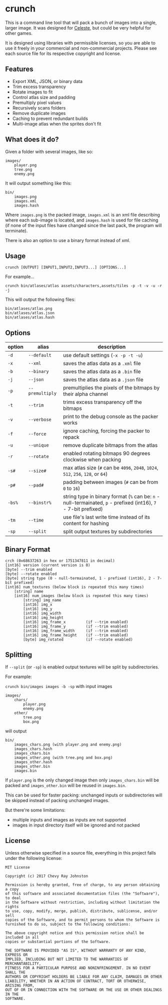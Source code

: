 # crunch

This is a command line tool that will pack a bunch of images into a single, larger image. It was designed for [Celeste](http://www.celestegame.com/), but could be very helpful for other games.

It is designed using libraries with permissible licenses, so you are able to use it freely in your commercial and non-commercial projects. Please see each source file for its respective copyright and license.

## Features

- Export XML, JSON, or binary data
- Trim excess transparency
- Rotate images to fit
- Control atlas size and padding
- Premultiply pixel values
- Recursively scans folders
- Remove duplicate images
- Caching to prevent redundant builds
- Multi-image atlas when the sprites don't fit

## What does it do?

Given a folder with several images, like so:

```text
images/
    player.png
    tree.png
    enemy.png
```

It will output something like this:

```text
bin/
    images.png
    images.xml
    images.hash
```

Where `images.png` is the packed image, `images.xml` is an xml file describing where each sub-image is located, and `images.hash` is used for file caching (if none of the input files have changed since the last pack, the program will terminate).

There is also an option to use a binary format instead of xml.

## Usage

`crunch [OUTPUT] [INPUT1,INPUT2,INPUT3...] [OPTIONS...]`

For example...

`crunch bin/atlases/atlas assets/characters,assets/tiles -p -t -v -u -r -j`

This will output the following files:

```text
bin/atlases/atlas.png
bin/atlases/atlas.json
bin/atlases/atlas.hash
```

## Options

| option          | alias           | description     |
| --------------- | --------------- | --------------- |
| `-d`            | `--default`     | use default settings (`-x -p -t -u`) |
| `-x`            | `--xml`         | saves the atlas data as a `.xml` file |
| `-b`            | `--binary`      | saves the atlas data as a `.bin` file |
| `-j`            | `--json`        | saves the atlas data as a `.json` file |
| `-p`            | `--premultiply` | premultiplies the pixels of the bitmaps by their alpha channel |
| `-t`            | `--trim`        | trims excess transparency off the bitmaps |
| `-v`            | `--verbose`     | print to the debug console as the packer works |
| `-f`            | `--force`       | ignore caching, forcing the packer to repack |
| `-u`            | `--unique`      | remove duplicate bitmaps from the atlas |
| `-r`            | `--rotate`      | enabled rotating bitmaps 90 degrees clockwise when packing |
| `-s#`           | `--size#`       | max atlas size (`#` can be `4096`, `2048`, `1024`, `512`, `256`, `128`, or `64`) |
| `-p#`           | `--pad#`        | padding between images (`#` can be from `0` to `16`) |
| `-bs%`          | `--binstr%`     | string type in binary format (`%` can be: `n` - null-termainated, `p` - prefixed (int16), `7` - 7-bit prefixed) |
| `-tm`           | `--time`        | use file's last write time instead of its content for hashing |
| `-sp`           | `--split`       | split output textures by subdirectories |

## Binary Format

```text
crch (0x68637263 in hex or 1751347811 in decimal)
[int16] version (current version is 0)
[byte] --trim enabled
[byte] --rotate enabled
[byte] string type (0 - null-termainated, 1 - prefixed (int16), 2 - 7-bit prefixed)
[int16] num_textures (below block is repeated this many times)
    [string] name
    [int16] num_images (below block is repeated this many times)
        [string] img_name
        [int16] img_x
        [int16] img_y
        [int16] img_width
        [int16] img_height
        [int16] img_frame_x         (if --trim enabled)
        [int16] img_frame_y         (if --trim enabled)
        [int16] img_frame_width     (if --trim enabled)
        [int16] img_frame_height    (if --trim enabled)
        [byte] img_rotated          (if --rotate enabled)
```

## Splitting

If `--split` (or `-sp`) is enabled output textures will be split by subdirectories.

For example:

`crunch bin/images images -b -sp` with input images

```text
images/
    chars/
        player.png
        enemy.png
    other/
        tree.png
        box.png
```

will output

```text
bin/
    images_chars.png (with player.png and enemy.png)
    images_chars.hash
    images_chars.bin
    images_other.png (with tree.png and box.png)
    images_other.hash
    images_other.bin
    images.bin
```

If `player.png` is the only changed image then only `images_chars.bin` will be packed
and `images_other.bin`  will be reused in `images.bin`.

This can be used for faster packing: unchanged inputs or subdirectories will be skipped
instead of packing unchanged images.

But there're some limitations:

- multiple inputs and images as inputs are not supported
- images in input directory itself will be ignored and not packed

## License

Unless otherwise specified in a source file, everything in this project falls under the following license:

```text
MIT License

Copyright (c) 2017 Chevy Ray Johnston

Permission is hereby granted, free of charge, to any person obtaining a copy
of this software and associated documentation files (the "Software"), to deal
in the Software without restriction, including without limitation the rights
to use, copy, modify, merge, publish, distribute, sublicense, and/or sell
copies of the Software, and to permit persons to whom the Software is
furnished to do so, subject to the following conditions:

The above copyright notice and this permission notice shall be included in all
copies or substantial portions of the Software.

THE SOFTWARE IS PROVIDED "AS IS", WITHOUT WARRANTY OF ANY KIND, EXPRESS OR
IMPLIED, INCLUDING BUT NOT LIMITED TO THE WARRANTIES OF MERCHANTABILITY,
FITNESS FOR A PARTICULAR PURPOSE AND NONINFRINGEMENT. IN NO EVENT SHALL THE
AUTHORS OR COPYRIGHT HOLDERS BE LIABLE FOR ANY CLAIM, DAMAGES OR OTHER
LIABILITY, WHETHER IN AN ACTION OF CONTRACT, TORT OR OTHERWISE, ARISING FROM,
OUT OF OR IN CONNECTION WITH THE SOFTWARE OR THE USE OR OTHER DEALINGS IN THE
SOFTWARE.
```
